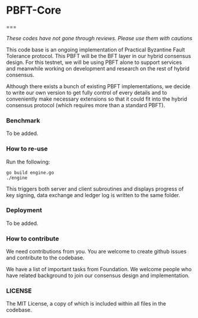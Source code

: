 # PBFT-Core
===

*These codes have not gone through reviews. Please use them with cautions*

This code base is an ongoing implementation of Practical Byzantine Fault Tolerance protocol. This PBFT will be the BFT layer in our hybrid consensus design. For this testnet, we will be using PBFT alone to support services and meanwhile working on development and research on the rest of hybrid consensus.

Although there exists a bunch of existing PBFT implementations, we decide to write our own version to get fully control of every details and to conveniently make necessary extensions so that it could fit into the hybrid consensus protocol (which requires more than a standard PBFT).

### Benchmark

To be added.

### How to re-use

Run the following:

```
go build engine.go
./engine
```

This triggers both server and client subroutines and displays progress of key signing, data exchange and ledger log is written to the same folder.

### Deployment

To be added.

### How to contribute

We need contributions from you. You are welcome to create github issues and contribute to the codebase.

We have a list of important tasks from Foundation. We welcome people who have related background to join our consensus design and implementation.

### LICENSE

The MIT License, a copy of which is included within all files in the codebase.
